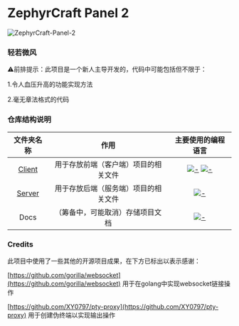 # ZephyrCraft Panel 2 

![ZephyrCraft-Panel-2](https://socialify.git.ci/Litezero/ZephyrCraft-Panel-2/image?description=1&font=Inter&forks=1&issues=1&logo=https%3A%2F%2Fooo.0x0.ooo%2F2025%2F07%2F25%2FOYYVSK.png&name=1&owner=1&pattern=Floating+Cogs&pulls=1&stargazers=1&theme=Auto)
### 轻若微风

⚠前排提示：此项目是一个新人主导开发的，代码中可能包括但不限于：

1.令人血压升高的功能实现方法

2.毫无章法格式的代码

### 仓库结构说明

文件夹名称|作用|主要使用的编程语言
:---:|:---:|:---:
[Client](https://github.com/Litezero/ZephyrCraft-Panel-2/tree/main/Client/Tauri)|用于存放前端（客户端）项目的相关文件|[![-](https://img.shields.io/badge/Rust-000000?style=flat-square&logo=rust&logoColor=white)]() [![-](https://img.shields.io/badge/Vue-4FC08D?style=flat-square&logo=vuedotjs&logoColor=white)]() 
[Server](https://github.com/Litezero/ZephyrCraft-Panel-2/tree/main/Server)|用于存放后端（服务端）项目的相关文件|[![-](https://img.shields.io/badge/Golang-00ADD8?style=flat-square&logo=go&logoColor=white)]() 
Docs|（筹备中，可能取消）存储项目文档|[![-](https://img.shields.io/badge/Markdown-000000?style=flat-square&logo=markdown&logoColor=white)]() 

### Credits
此项目中使用了一些其他的开源项目成果，在下方已标出以表示感谢：

[https://github.com/gorilla/websocket](https://github.com/gorilla/websocket) 用于在golang中实现websocket链接操作

[https://github.com/XY0797/pty-proxy](https://github.com/XY0797/pty-proxy) 用于创建伪终端以实现输出操作
